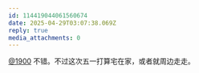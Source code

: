 ```yaml
---
id: 114419044061560674
date: 2025-04-29T03:07:38.069Z
reply: true
media_attachments: 0
---
```


[@1900](https://social.1900.live/@1900) 不错。不过这次五一打算宅在家，或者就周边走走。

